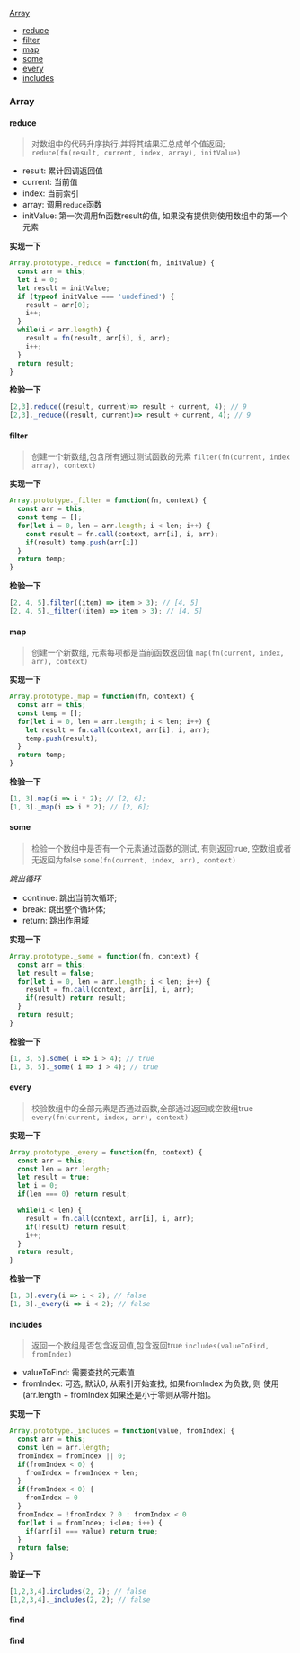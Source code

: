 
[Array](#array)
  - [reduce](#reduce)
  - [filter](#filter)
  - [map](#map)
  - [some](#some)
  - [every](#every)
  - [includes](#includes)
 

### Array

#### reduce
> 对数组中的代码升序执行,并将其结果汇总成单个值返回;
`reduce(fn(result, current, index, array), initValue)`
- result: 累计回调返回值
- current: 当前值
- index: 当前索引
- array: 调用`reduce`函数
- initValue: 第一次调用fn函数result的值, 如果没有提供则使用数组中的第一个元素

**实现一下**
```js
Array.prototype._reduce = function(fn, initValue) {
  const arr = this;
  let i = 0;
  let result = initValue;
  if (typeof initValue === 'undefined') {
    result = arr[0];
    i++;
  }
  while(i < arr.length) {
    result = fn(result, arr[i], i, arr);
    i++;
  }
  return result;
}
```

**检验一下**
```js
[2,3].reduce((result, current)=> result + current, 4); // 9
[2,3]._reduce((result, current)=> result + current, 4); // 9
```

#### filter
> 创建一个新数组,包含所有通过测试函数的元素
`filter(fn(current, index array), context)`

**实现一下**
```js
Array.prototype._filter = function(fn, context) {
  const arr = this;
  const temp = [];
  for(let i = 0, len = arr.length; i < len; i++) {
    const result = fn.call(context, arr[i], i, arr);
    if(result) temp.push(arr[i])
  }
  return temp;
}
```

**检验一下**
```js
[2, 4, 5].filter((item) => item > 3); // [4, 5]
[2, 4, 5]._filter((item) => item > 3); // [4, 5]
```

#### map
> 创建一个新数组, 元素每项都是当前函数返回值
`map(fn(current, index, arr), context)`

**实现一下**
```js
Array.prototype._map = function(fn, context) {
  const arr = this;
  const temp = [];
  for(let i = 0, len = arr.length; i < len; i++) {
    let result = fn.call(context, arr[i], i, arr);
    temp.push(result);
  }
  return temp;
}
```

**检验一下**
```js
[1, 3].map(i => i * 2); // [2, 6];
[1, 3]._map(i => i * 2); // [2, 6];
```

#### some
> 检验一个数组中是否有一个元素通过函数的测试, 有则返回true, 空数组或者无返回为false 
`some(fn(current, index, arr), context)`

*跳出循环* 
- continue: 跳出当前次循环; 
- break: 跳出整个循环体;
- return: 跳出作用域

**实现一下**
```js
Array.prototype._some = function(fn, context) {
  const arr = this;
  let result = false;
  for(let i = 0, len = arr.length; i < len; i++) {
    result = fn.call(context, arr[i], i, arr);
    if(result) return result;
  }
  return result;
}
```

**检验一下**
```js
[1, 3, 5].some( i => i > 4); // true 
[1, 3, 5]._some( i => i > 4); // true 
```

#### every
> 校验数组中的全部元素是否通过函数,全部通过返回或空数组true
`every(fn(current, index, arr), context)`

**实现一下**
```js
Array.prototype._every = function(fn, context) {
  const arr = this;
  const len = arr.length;
  let result = true;
  let i = 0;
  if(len === 0) return result;

  while(i < len) {
    result = fn.call(context, arr[i], i, arr);
    if(!result) return result;
    i++;
  }
  return result;
}
```

**检验一下**
```js
[1, 3].every(i => i < 2); // false
[1, 3]._every(i => i < 2); // false
```

#### includes
> 返回一个数组是否包含返回值,包含返回true
`includes(valueToFind, fromIndex)`
- valueToFind: 需要查找的元素值
- fromIndex: 可选, 默认0, 从索引开始查找, 如果fromIndex 为负数, 则 使用(arr.length + fromIndex 如果还是小于零则从零开始)。 

**实现一下**
```js
Array.prototype._includes = function(value, fromIndex) {
  const arr = this;
  const len = arr.length;
  fromIndex = fromIndex || 0;
  if(fromIndex < 0) {
    fromIndex = fromIndex + len;
  }
  if(fromIndex < 0) {
    fromIndex = 0
  }
  fromIndex = !fromIndex ? 0 : fromIndex < 0
  for(let i = fromIndex; i<len; i++) {
    if(arr[i] === value) return true;
  }
  return false;
}
```

**验证一下**
```js
[1,2,3,4].includes(2, 2); // false
[1,2,3,4]._includes(2, 2); // false
```

#### find


#### find